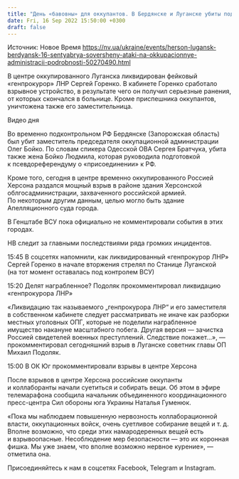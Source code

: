 ```yaml
---
title: "День «бавовны» для оккупантов. В Бердянске и Луганске убиты подконтрольные РФ «чиновники», в Херсоне целью стала захваченная ОГА — главное"
date: Fri, 16 Sep 2022 15:50:00 +0300
draft: false
---
```

Источник: Новое Время https://nv.ua/ukraine/events/herson-lugansk-berdyansk-16-sentyabrya-soversheny-ataki-na-okkupacionnye-administracii-podrobnosti-50270490.html


В центре оккупированного Луганска ликвидирован фейковый «генпрокурор» ЛНР Сергей Горенко. В кабинете Горенко сработало взрывное устройство, в результате чего он получил серьезные ранения, от которых скончался в больнице. Кроме приспешника оккупантов, уничтожена также его заместительница.

 Видео дня   

Во временно подконтрольном РФ Бердянске (Запорожская область) был убит заместитель председателя оккупационной администрации Олег Бойко. По словам спикера Одесской ОВА Сергея Братчука, убита также жена Бойко Людмила, которая руководила подготовкой к псевдореферендуму о «присоединении» к РФ.

Кроме того, сегодня в центре временно оккупированного Россией Херсона раздался мощный взрыв в районе здания Херсонской облгосадминистрации, захваченного российской армией. По некоторым другим данным, целью могло быть здание Апелляционного суда города.



В Генштабе ВСУ пока официально не комментировали события в этих городах.

НВ следит за главными последствиями ряда громких инцидентов.

15:45 В соцсетях напомнили, как ликвидированный «генпрокурор ЛНР» Сергей Горенко в начале вторжения стрелял по Станице Луганской (на тот момент оставалась под контролем ВСУ)

15:20 Делят награбленное? Подоляк прокомментировал ликвидацию «генпрокурора ЛНР»

«Ликвидацию так называемого „генпрокурора ЛНР“ и его заместителя в собственном кабинете следует рассматривать не иначе как разборки местных уголовных ОПГ, которые не поделили награбленное имущество накануне масштабного побега. Другая версия — зачистка Россией свидетелей военных преступлений. Следствие покажет…», — прокомментировал сегодняшний взрыв в Луганске советник главы ОП Михаил Подоляк.

15:00 В ОК Юг прокомментировали взрывы в центре Херсона

После взрывов в центре Херсона российские оккупанты и коллаборанты начали суетиться и собирать вещи. Об этом в эфире телемарафона сообщила начальник объединенного координационного пресс-центра Сил обороны юга Украины Наталья Гуменюк.

«Пока мы наблюдаем повышенную нервозность коллаборационной власти, оккупационных войск, очень суетливое собирание вещей и т. д. Вполне возможно, что среди этих намародеренных вещей есть и взрывоопасные. Несоблюдение мер безопасности — это их коронная фишка. Мы уже знаем, что вполне возможно нервное курение», — отметила она.

Присоединяйтесь к нам в соцсетях Facebook, Telegram и Instagram.
